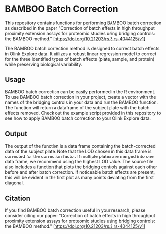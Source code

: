 # BAMBOO Batch Correction

This repository contains functions for performing BAMBOO batch correction as described in the paper "Correction of batch effects in high throughput proximity extension assays for proteomic studies using bridging controls: the BAMBOO method." [https://doi.org/10.21203/rs.3.rs-4044125/v1]

The BAMBOO batch correction method is designed to correct batch effects in Olink Explore data. It utilizes a robust linear regression model to correct for the three identified types of batch effects (plate, sample, and protein) while preserving biological variability.

## Usage
BAMBOO batch correction can be easily performed in the R environment. To use BAMBOO batch correction in your project, create a vector with the names of the bridging controls in your data and run the BAMBOO function. The function will return a dataframe of the subject plate with the batch effects removed. Check out the example script provided in this repository to see how to apply BAMBOO batch correction to your Olink Explore data.

## Output
The output of the function is a data frame containing the batch-corrected data of the subject plate. Note that the LOD chosen in this data frame is corrected for the correction factor. If multiple plates are merged into one data frame, we recommend using the highest LOD value. The source file also includes a function that plots the bridging controls against each other before and after batch correction. If noticeable batch effects are present, this will be evident in the first plot as many points deviating from the first diagonal.

## Citation
If you find BAMBOO batch correction useful in your research, please consider citing our paper:
"Correction of batch effects in high throughput proximity extension assays for proteomic studies using bridging controls: the BAMBOO method." [https://doi.org/10.21203/rs.3.rs-4044125/v1]

